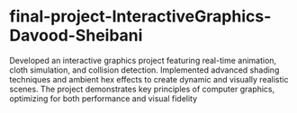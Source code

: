 # final-project-InteractiveGraphics-Davood-Sheibani
Developed an interactive graphics project featuring real-time animation, cloth simulation, and collision detection. Implemented advanced shading techniques and ambient hex effects to create dynamic and visually realistic scenes. The project demonstrates key principles of computer graphics, optimizing for both performance and visual fidelity
